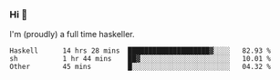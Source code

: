 ### Hi 👋

I'm (proudly) a full time haskeller.

<!--START_SECTION:waka-->

```text
Haskell      14 hrs 28 mins  ████████████████████▓░░░░   82.93 %
sh           1 hr 44 mins    ██▓░░░░░░░░░░░░░░░░░░░░░░   10.01 %
Other        45 mins         █░░░░░░░░░░░░░░░░░░░░░░░░   04.32 %
```

<!--END_SECTION:waka-->
